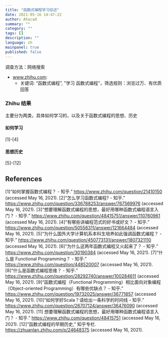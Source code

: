 ```yaml
---
title: "函数式编程学习综述"
date: 2021-05-16 14:47:22
author: Ahacad
summary: ""
category: ""
tags: []
description: ""
language: zh
mainpanel: true
published: false
---
```


调查方法：网络搜索

- www.zhihu.com: 
  - 关键词: “函数式编程”, "学习 函数式编程"，筛选规则：浏览过万、有优质回答



### Zhihu 结果

主要分为两类，具体如何学习的，以及关于函数式编程的思想、历史

#### 如何学习

[1]-[4]

#### 思想历史

[5]-[12]


## References

[1]“如何掌握函数式编程？ - 知乎.” https://www.zhihu.com/question/21410150 (accessed May 16, 2021).
[2]“怎么学习函数式编程? - 知乎.” https://www.zhihu.com/question/336788253/answer/767569976 (accessed May 16, 2021).
[3]“想要理解函数式编程的思想，最好用哪种函数式编程语言入门？ - 知乎.” https://www.zhihu.com/question/48415751/answer/110760961 (accessed May 16, 2021).
[4]“有哪些讲编程范式的好书或好文？ - 知乎.” https://www.zhihu.com/question/50556311/answer/121664484 (accessed May 16, 2021).
[5]“为什么国外大学计算机系本科生培养如此强调函数式编程？ - 知乎.” https://www.zhihu.com/question/450773131/answer/1807321110 (accessed May 16, 2021).
[6]“为什么这两年函数式编程又火起来了？ - 知乎.” https://www.zhihu.com/question/30190384 (accessed May 16, 2021).
[7]“什么是 Functional Programming？ - 知乎.” https://www.zhihu.com/question/448520007 (accessed May 16, 2021).
[8]“什么是函数式编程思维？ - 知乎.” https://www.zhihu.com/question/28292740/answer/100284611 (accessed May 16, 2021).
[9]“函数式编程（Functional Programming）相比面向对象编程（Object-oriented Programming）有哪些优缺点？ - 知乎.” https://www.zhihu.com/question/19732025/answer/36771857 (accessed May 16, 2021).
[10]“如何学好Scala？请给出一条科学的时间线 - 知乎.” https://www.zhihu.com/question/26707124/answer/36476090 (accessed May 16, 2021).
[11] 想要理解函数式编程的思想，最好用哪种函数式编程语言入门？ - 知乎.” https://www.zhihu.com/question/48415751 (accessed May 16, 2021).
[12]“函数式编程的早期历史,” 知乎专栏. https://zhuanlan.zhihu.com/p/24648375 (accessed May 16, 2021).

